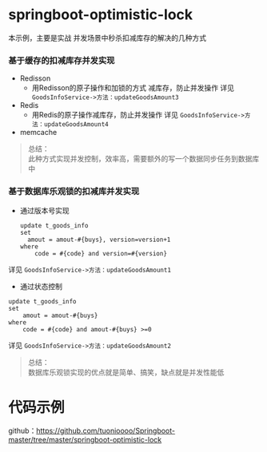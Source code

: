 # springboot-optimistic-lock 

本示例，主要是实战 并发场景中秒杀扣减库存的解决的几种方式

### 基于缓存的扣减库存并发实现

- Redisson
  - 用Redisson的原子操作和加锁的方式 减库存，防止并发操作 详见 `GoodsInfoService->方法：updateGoodsAmount3`
- Redis
  - 用Redis的原子操作减库存，防止并发操作 详见 `GoodsInfoService->方法：updateGoodsAmount4`
- memcache
  
> 总结：  
> 此种方式实现并发控制，效率高，需要额外的写一个数据同步任务到数据库中

### 基于数据库乐观锁的扣减库并发实现

- 通过版本号实现

  ```
  update t_goods_info
  set
  	amout = amout-#{buys}, version=version+1
  where
      code = #{code} and version=#{version}
  ```
详见 `GoodsInfoService->方法：updateGoodsAmount1`
- 通过状态控制

```
update t_goods_info
set
	amout = amout-#{buys}
where
    code = #{code} and amout-#{buys} >=0
```
详见 `GoodsInfoService->方法：updateGoodsAmount2`

> 总结：  
> 数据库乐观锁实现的优点就是简单、搞笑，缺点就是并发性能低

# 代码示例

github：https://github.com/tuonioooo/Springboot-master/tree/master/springboot-optimistic-lock

